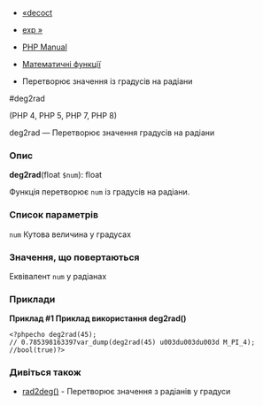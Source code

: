 - [«decoct](function.decoct.md)
- [exp »](function.exp.md)

- [PHP Manual](index.md)
- [Математичні функції](ref.math.md)
- Перетворює значення із градусів на радіани

#deg2rad

(PHP 4, PHP 5, PHP 7, PHP 8)

deg2rad — Перетворює значення градусів на радіани

### Опис

**deg2rad**(float `$num`): float

Функція перетворює `num` із градусів на радіани.

### Список параметрів

`num`
Кутова величина у градусах

### Значення, що повертаються

Еквівалент `num` у радіанах

### Приклади

**Приклад #1 Приклад використання **deg2rad()****

`<?phpecho deg2rad(45); // 0.785398163397var_dump(deg2rad(45) u003du003du003d M_PI_4); //bool(true)?> `

### Дивіться також

- [rad2deg()](function.rad2deg.md) - Перетворює значення з
радіанів у градуси
